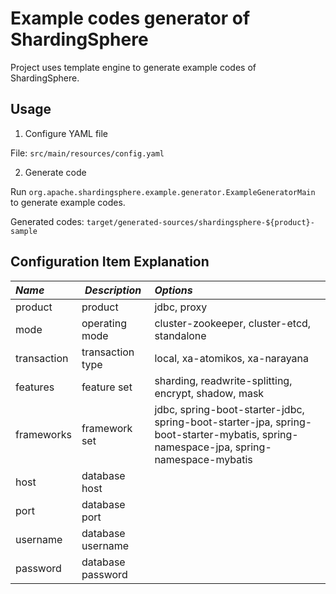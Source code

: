 # Example codes generator of ShardingSphere

Project uses template engine to generate example codes of ShardingSphere.

## Usage

1. Configure YAML file

File: `src/main/resources/config.yaml`

2. Generate code

Run `org.apache.shardingsphere.example.generator.ExampleGeneratorMain` to generate example codes.

Generated codes: `target/generated-sources/shardingsphere-${product}-sample`

## Configuration Item Explanation

| *Name*      | *Description*     | *Options*                                                                                                                                        |
| :---------- | ----------------- |:-------------------------------------------------------------------------------------------------------------------------------------------------|
| product     | product           | jdbc, proxy                                                                                                                                      |
| mode        | operating mode    | cluster-zookeeper, cluster-etcd, standalone                                                                                                      |
| transaction | transaction type  | local, xa-atomikos, xa-narayana                                                                                                                  |
| features    | feature set       | sharding, readwrite-splitting, encrypt, shadow, mask                                                                                             |
| frameworks  | framework set     | jdbc, spring-boot-starter-jdbc, spring-boot-starter-jpa, spring-boot-starter-mybatis, spring-namespace-jpa, spring-namespace-mybatis             |
| host        | database host     |                                                                                                                                                  |
| port        | database port     |                                                                                                                                                  |
| username    | database username |                                                                                                                                                  |
| password    | database password |                                                                                                                                                  |
